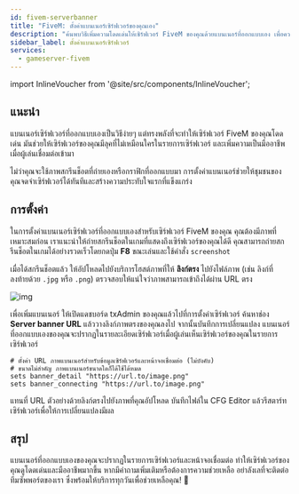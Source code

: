 ```yaml
---
id: fivem-serverbanner
title: "FiveM: ตั้งค่าแบนเนอร์เซิร์ฟเวอร์ของคุณเอง"
description: "ค้นพบวิธีเพิ่มความโดดเด่นให้เซิร์ฟเวอร์ FiveM ของคุณด้วยแบนเนอร์ที่ออกแบบเอง เพื่อความเป็นมืออาชีพและเอกลักษณ์เฉพาะตัว → เรียนรู้เพิ่มเติมตอนนี้"
sidebar_label: ตั้งค่าแบนเนอร์เซิร์ฟเวอร์
services:
  - gameserver-fivem
---
```


import InlineVoucher from '@site/src/components/InlineVoucher';

## แนะนำ

แบนเนอร์เซิร์ฟเวอร์ที่ออกแบบเองเป็นวิธีง่ายๆ แต่ทรงพลังที่จะทำให้เซิร์ฟเวอร์ FiveM ของคุณโดดเด่น มันช่วยให้เซิร์ฟเวอร์ของคุณมีลุคที่ไม่เหมือนใครในรายการเซิร์ฟเวอร์ และเพิ่มความเป็นมืออาชีพเมื่อผู้เล่นเชื่อมต่อเข้ามา

ไม่ว่าคุณจะใช้ภาพสกรีนช็อตที่ถ่ายเองหรือกราฟิกที่ออกแบบมา การตั้งค่าแบนเนอร์ช่วยให้ชุมชนของคุณจดจำเซิร์ฟเวอร์ได้ทันทีและสร้างความประทับใจแรกที่แข็งแกร่ง

<InlineVoucher />

## การตั้งค่า

ในการตั้งค่าแบนเนอร์เซิร์ฟเวอร์ที่ออกแบบเองสำหรับเซิร์ฟเวอร์ FiveM ของคุณ คุณต้องมีภาพที่เหมาะสมก่อน เราแนะนำให้ถ่ายสกรีนช็อตในเกมที่แสดงถึงเซิร์ฟเวอร์ของคุณได้ดี คุณสามารถถ่ายสกรีนช็อตในเกมได้อย่างรวดเร็วโดยกดปุ่ม **F8** ขณะเล่นและใช้คำสั่ง `screenshot`

เมื่อได้สกรีนช็อตแล้ว ให้อัปโหลดไปยังบริการโฮสต์ภาพที่ให้ **ลิงก์ตรง** ไปยังไฟล์ภาพ (เช่น ลิงก์ที่ลงท้ายด้วย `.jpg` หรือ `.png`) ตรวจสอบให้แน่ใจว่าภาพสามารถเข้าถึงได้ผ่าน URL ตรง

![img](https://screensaver01.zap-hosting.com/index.php/s/4sCEeKkyGEm3EXd/preview)

เพื่อเพิ่มแบนเนอร์ ให้เปิดแดชบอร์ด txAdmin ของคุณแล้วไปที่การตั้งค่าเซิร์ฟเวอร์ ค้นหาช่อง **Server banner URL** แล้ววางลิงก์ภาพตรงของคุณลงไป จากนั้นบันทึกการเปลี่ยนแปลง แบนเนอร์ที่ออกแบบเองของคุณจะปรากฏในรายละเอียดเซิร์ฟเวอร์เมื่อผู้เล่นเห็นเซิร์ฟเวอร์ของคุณในรายการเซิร์ฟเวอร์

```
# ตั้งค่า URL ภาพแบนเนอร์สำหรับข้อมูลเซิร์ฟเวอร์และหน้าจอเชื่อมต่อ (ไม่บังคับ)
# ขนาดไม่สำคัญ ภาพแบนเนอร์ขนาดใดก็ได้ใช้ได้หมด
sets banner_detail "https://url.to/image.png"
sets banner_connecting "https://url.to/image.png"
```

แทนที่ URL ตัวอย่างด้วยลิงก์ตรงไปยังภาพที่คุณอัปโหลด บันทึกไฟล์ใน CFG Editor แล้วรีสตาร์ทเซิร์ฟเวอร์เพื่อให้การเปลี่ยนแปลงมีผล

## สรุป

แบนเนอร์ที่ออกแบบเองของคุณจะปรากฏในรายการเซิร์ฟเวอร์และหน้าจอเชื่อมต่อ ทำให้เซิร์ฟเวอร์ของคุณดูโดดเด่นและมืออาชีพมากขึ้น หากมีคำถามเพิ่มเติมหรือต้องการความช่วยเหลือ อย่าลังเลที่จะติดต่อทีมซัพพอร์ตของเรา ซึ่งพร้อมให้บริการทุกวันเพื่อช่วยเหลือคุณ! 🙂

<InlineVoucher />